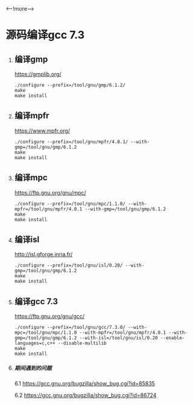 <--!more-->
# 源码编译gcc 7.3

1. ## 编译gmp

    https://gmplib.org/

    ```
    ./configure --prefix=/tool/gnu/gmp/6.1.2/
    make
    make install
    ```

2. ## 编译mpfr

    https://www.mpfr.org/

    ```
    ./configure --prefix=/tool/gnu/mpfr/4.0.1/ --with-gmp=/tool/gnu/gmp/6.1.2
    make
    make install   
    ```

3. ## 编译mpc

   https://ftp.gnu.org/gnu/mpc/

   ```
   ./configure --prefix=/tool/gnu/mpc/1.1.0/ --with-mpfr=/tool/gnu/mpfr/4.0.1 --with-gmp=/tool/gnu/gmp/6.1.2
   make
   make install
   ```

4. ## 编译isl

   http://isl.gforge.inria.fr/

   ```
   ./configure --prefix=/tool/gnu/isl/0.20/ --with-gmp=/tool/gnu/gmp/6.1.2
   make
   make install
   ```

5. ## 编译gcc 7.3

   https://ftp.gnu.org/gnu/gcc/

   ```
   ./configure --prefix=/tool/gnu/gcc/7.3.0/ --with-mpc=/tool/gnu/mpc/1.1.0 --with-mpfr=/tool/gnu/mpfr/4.0.1 --with-gmp=/tool/gnu/gmp/6.1.2 --with-isl=/tool/gnu/isl/0.20 --enable-languages=c,c++ --disable-multilib
   make
   make install
   ```

6. ##### 期间遇到的问题

   6.1 https://gcc.gnu.org/bugzilla/show_bug.cgi?id=85835

   6.2 https://gcc.gnu.org/bugzilla/show_bug.cgi?id=86724

